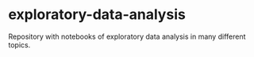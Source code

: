 # exploratory-data-analysis
Repository with notebooks of exploratory data analysis in many different topics.
